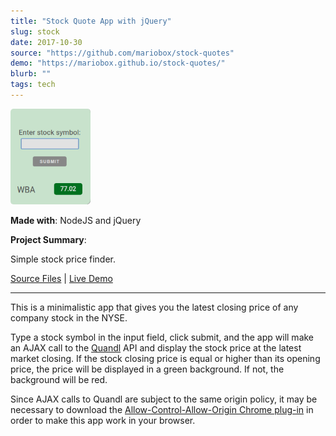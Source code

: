 ```yaml
---
title: "Stock Quote App with jQuery"
slug: stock	
date: 2017-10-30
source: "https://github.com/mariobox/stock-quotes"
demo: "https://mariobox.github.io/stock-quotes/"
blurb: ""
tags: tech
---
```


<img src="../img/stocks.png" style="border-radius: 5px;">

**Made with**: <i class="icon-nodejs"></i> NodeJS and <i class="icon-jquery"></i> jQuery

**Project Summary**: 

Simple stock price finder.

[Source Files](https://github.com/mariobox/stock-quotes) | [Live Demo](https://mariobox.github.io/stock-quotes/)<hr />

This is a minimalistic app that gives you the latest closing price of any company stock in the NYSE. 

Type a stock symbol in the input field, click submit, and the app will make an AJAX call to the [Quandl](https://www.quandl.com/) API and display the stock price at the latest market closing. If the stock closing price is equal or higher than its opening price, the price will be displayed in a green background. If not, the background will be red.

Since AJAX calls to Quandl are subject to the same origin policy, it may be necessary to download the [Allow-Control-Allow-Origin Chrome plug-in](https://chrome.google.com/webstore/detail/allow-control-allow-origi/nlfbmbojpeacfghkpbjhddihlkkiljbi?hl=en) in order to make this app work in your browser.


